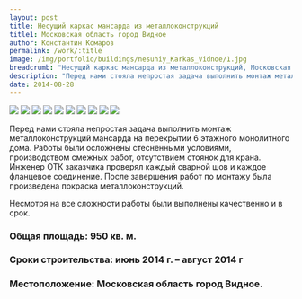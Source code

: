```yaml
---
layout: post
title: Несущий каркас мансарда из металлоконструкций
title1: Московская область город Видное
author: Константин Комаров
permalink: /work/:title
image: /img/portfolio/buildings/nesuhiy_Karkas_Vidnoe/1.jpg
breadcrumb: "Несущий каркас мансарда из металлоконструкций, Московская область город Видное"
description: "Перед нами стояла непростая задача выполнить монтаж металлоконструкций мансарда на перекрытии 6 этажного монолитного дома"
date: 2014-08-28
---
```

<div class="fotorama"
     data-nav="thumbs"
     data-allowfullscreen="native"
     data-loop="true">
  <img src="/img/portfolio/buildings/nesuhiy_Karkas_Vidnoe/1.jpg">
  <img src="/img/portfolio/buildings/nesuhiy_Karkas_Vidnoe/2.jpg">
  <img src="/img/portfolio/buildings/nesuhiy_Karkas_Vidnoe/3.jpg">
  <img src="/img/portfolio/buildings/nesuhiy_Karkas_Vidnoe/4.jpg">
  <img src="/img/portfolio/buildings/nesuhiy_Karkas_Vidnoe/5.jpg">
  <img src="/img/portfolio/buildings/nesuhiy_Karkas_Vidnoe/6.jpg">
  <img src="/img/portfolio/buildings/nesuhiy_Karkas_Vidnoe/7.jpg">
  <img src="/img/portfolio/buildings/nesuhiy_Karkas_Vidnoe/8.jpg">
  <img src="/img/portfolio/buildings/nesuhiy_Karkas_Vidnoe/9.jpg">
  <img src="/img/portfolio/buildings/nesuhiy_Karkas_Vidnoe/10.jpg">
</div>


Перед нами стояла непростая задача выполнить монтаж металлоконструкций мансарда на перекрытии 6 этажного монолитного дома. Работы были осложнены стеснёнными условиями, производством смежных работ, отсутствием стоянок для крана. Инженер ОТК  заказчика проверял каждый сварной  шов и каждое фланцевое соединение.  После завершения работ по монтажу была произведена покраска  металлоконструкций.

Несмотря на все сложности работы были выполнены качественно и в срок. 
### <b>Общая площадь:</b> 950 кв. м.
### <b>Сроки строительства:</b> июнь 2014 г. – август 2014 г
### <b>Местоположение:</b> Московская область город Видное.



